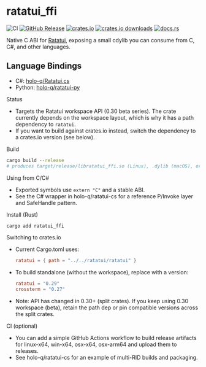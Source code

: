 # ratatui_ffi

![CI](https://github.com/holo-q/ratatui-ffi/actions/workflows/ci.yml/badge.svg)
[![GitHub Release](https://img.shields.io/github/v/release/holo-q/ratatui-ffi?logo=github)](https://github.com/holo-q/ratatui-ffi/releases)
[![crates.io](https://img.shields.io/crates/v/ratatui_ffi.svg?logo=rust&label=crates.io)](https://crates.io/crates/ratatui_ffi)
[![crates.io downloads](https://img.shields.io/crates/d/ratatui_ffi.svg?logo=rust)](https://crates.io/crates/ratatui_ffi)
[![docs.rs](https://img.shields.io/docsrs/ratatui_ffi?logo=rust)](https://docs.rs/ratatui_ffi)

Native C ABI for [Ratatui], exposing a small cdylib you can consume from C, C#, and other languages.

## Language Bindings
- C#: [holo-q/Ratatui.cs](https://github.com/holo-q/Ratatui.cs)
- Python: [holo-q/ratatui-py](https://github.com/holo-q/ratatui-py)

Status
- Targets the Ratatui workspace API (0.30 beta series). The crate currently depends on the workspace layout, which is why it has a path dependency to `ratatui`.
- If you want to build against crates.io instead, switch the dependency to a crates.io version (see below).

Build
```bash
cargo build --release
# produces target/release/libratatui_ffi.so (Linux), .dylib (macOS), or ratatui_ffi.dll (Windows)
```

Using from C/C#
- Exported symbols use `extern "C"` and a stable ABI.
- See the C# wrapper in holo-q/ratatui-cs for a reference P/Invoke layer and SafeHandle pattern.

Install (Rust)
```bash
cargo add ratatui_ffi
```

Switching to crates.io
- Current Cargo.toml uses:
  ```toml
  ratatui = { path = "../../ratatui/ratatui" }
  ```
- To build standalone (without the workspace), replace with a version:
  ```toml
  ratatui = "0.29"
  crossterm = "0.27"
  ```
- Note: API has changed in 0.30+ (split crates). If you keep using 0.30 workspace (beta), retain the path dep or pin compatible versions across the split crates.

CI (optional)
- You can add a simple GitHub Actions workflow to build release artifacts for linux-x64, win-x64, osx-x64, osx-arm64 and upload them to releases.
- See holo-q/ratatui-cs for an example of multi-RID builds and packaging.

[Ratatui]: https://github.com/ratatui-org/ratatui
